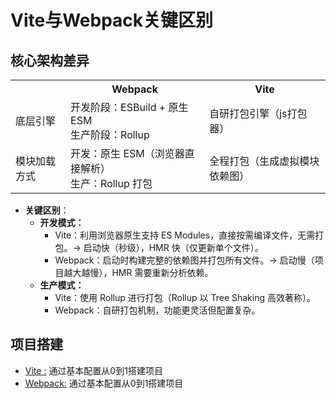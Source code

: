 # Vite与Webpack关键区别
## 核心架构差异
<table>
  <tr>
    <th></th>
    <th>Webpack</th>
    <th>Vite</th>
  </tr>
  <tr>
    <td>底层引擎</td>
    <td>
      开发阶段：ESBuild + 原生 ESM<br/>
      生产阶段：Rollup
    </td>
    <td>
        自研打包引擎（js打包器）
    </td>
  </tr>
  <tr>
   <td>模块加载方式</td>
   <td>
      开发：原生 ESM（浏览器直接解析）<br/>
      生产：Rollup 打包
    </td>
    <td>
      全程打包（生成虚拟模块依赖图）
    </td>
  </tr>
</table>

- **关键区别**：
    - **开发模式：**
        - Vite：利用浏览器原生支持 ES Modules，直接按需编译文件，无需打包。→ 启动快（秒级），HMR 快（仅更新单个文件）。
        - Webpack：启动时构建完整的依赖图并打包所有文件。→ 启动慢（项目越大越慢），HMR 需要重新分析依赖。
    - **生产模式：**
        - Vite：使用 Rollup 进行打包（Rollup 以 Tree Shaking 高效著称）。
        - Webpack：自研打包机制，功能更灵活但配置复杂。
## 项目搭建
- [Vite :](https://github.com/Bug-codergb/gb-webpack/tree/master/gb-vite-client) 通过基本配置从0到1搭建项目
- [Webpack:](https://github.com/Bug-codergb/gb-webpack/tree/master/gb-webpack-client) 通过基本配置从0到1搭建项目

